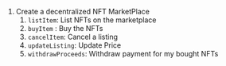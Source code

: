1. Create a decentralized NFT MarketPlace
    1. `listItem`: List NFTs on the marketplace
    2. `buyItem` : Buy the NFTs
    3. `cancelItem`: Cancel a listing
    4. `updateListing`:  Update Price
    5. `withdrawProceeds`: Withdraw payment for my bought NFTs